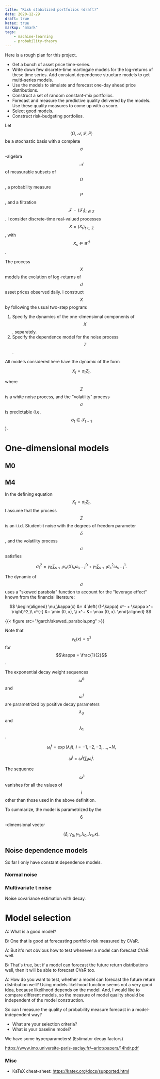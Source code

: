```yaml
---
title: "Risk stabilized portfolios (draft)"
date: 2020-12-29
draft: true
katex: true
markup: "mmark"
tags:
    - machine-learning
    - probability-theory
---
```


Here is a rough plan for this project.
* Get a bunch of asset price time-series.
* Write down few discrete-time martingale models for the log-returns of these time series. Add constant dependence
  structure models to get multi-series models.
* Use the models to simulate and forecast one-day ahead price distributions.
* Construct a set of random constant-mix portfolios.
* Forecast and measure the predictive quality delivered by the models. Use these quality measures to come up with a score.
* Select good models.
* Construct risk-budgeting portfolios.

Let $$\left( \Omega, \mathcal A, \mathcal F, P \right)$$ be a stochastic basis with a complete $$\sigma$$-algebra 
$$\mathcal A$$ of measurable subsets of $$\Omega$$, a probability measure $$P$$, and a filtration 
$$\mathcal{F} = (\mathcal{F}_t)_{t\in\mathbb{Z}}$$. 
I consider discrete-time real-valued processes 
$$X = (X_t)_{t\in\mathbb{Z}}$$, with $$X_s \in \mathbb{R}^d$$. 

The process $$X$$ models the evolution of log-returns of $$d$$ asset prices observed daily. I construct $$X$$ 
by following the usual two-step program:
1. Specify the dynamics of the one-dimensional components of $$X$$, separately.
2. Specify the dependence model for the noise process $$Z$$.

All models considered here have the dynamic of the form

$$ X_t = \sigma_t Z_t, $$

where $$Z$$ is a white noise process, and the "volatility" process $$\sigma$$ is predictable 
(i.e. $$\sigma_t \in \mathcal{F}_{t-1}$$).

# One-dimensional models

## M0

## M4

In the defining equation $$X_t = \sigma_t Z_t,$$ I assume that the process $$Z$$ is an i.i.d. Student-t noise with the degrees of freedom parameter $$\delta$$, and
the volatility process $$\sigma$$ satisfies

$$\sigma^2_t = \gamma_0 \sum_{s < t} \nu_\kappa(X)_s \omega_{s-t}^0 + \gamma_1 \sum_{s < t} \sigma^2_s \omega^1_{s-t}.$$

The dynamic of $$\sigma$$ uses a "skewed parabola" function to account for the "leverage effect" known from the
financial literature:

$$
\begin{aligned}
\nu_\kappa(x) &= 4 \left( (1-\kappa) x^- + \kappa x^+ \right)^2,\\
x^{-} &= \min (0, x), \\
x^+ &= \max (0, x). 
\end{aligned}
$$

{{< figure src="/garch/skewed_parabola.png" >}}

Note that $$\nu_{\kappa}(x) = x^2$$ for $$\kappa = \frac{1}{2}$$.

The exponential decay weight sequences $$\omega^0$$ and $$\omega^1$$ are parametrized by positive decay parameters
$$\lambda_0$$ and $$\lambda_1$$.

$$\tilde\omega^j_i = \exp( \lambda_j i ), \ i=-1, -2, -3, \ldots, -N,$$

$$\omega^j = \tilde\omega^j / \sum_i \tilde\omega^j_i.$$

The sequence $$\tilde\omega^j$$ vanishes for all the values of $$i$$ other than those used in the above definition.

To summarize, the model is parametrized by the $$6$$-dimensional vector

$$(\delta, \gamma_0, \gamma_1, \lambda_0, \lambda_1, \kappa).$$

## Noise dependence models

So far I only have constant dependence models. 

### Normal noise

### Multivariate t noise

Noise covariance estimation with decay. 

# Model selection

A: What is a good model?

B: One that is good at forecasting portfolio risk measured by CVaR.

A: But it's not obvious how to test whenever a model can forecast CVaR well.

B: That's true, but if a model can forecast the future return distributions well, then it will be able to forecast 
CVaR too.

A: How do you want to test, whether a model can forecast the future return distribution well? Using models
likelihood function seems not a very good idea, because likelihood depends on the model. And, I would like to 
compare different models, so the measure of model quality should be independent of the model construction. 

So can I measure the quality of probability measure forecast in a model-independent way?



* What are your selection criteria?
* What is your baseline model?

We have some hyperparameters! (Estimator decay factors)

https://www.imo.universite-paris-saclay.fr/~arlot/papers/14hdr.pdf


### Misc

* KaTeX cheat-sheet: https://katex.org/docs/supported.html


<!-- vim: set syntax=markdown: set spelllang=en_us: set spell: -->

